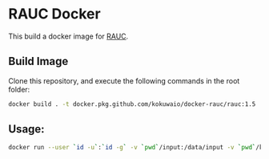 # RAUC Docker

This build a docker image for [RAUC](https://github.com/rauc/rauc).

## Build Image

Clone this repository, and execute the following commands in the root folder:

```bash
docker build . -t docker.pkg.github.com/kokuwaio/docker-rauc/rauc:1.5
```

## Usage:

```bash
docker run --user `id -u`:`id -g` -v `pwd`/input:/data/input -v `pwd`/keys:/data/keys -v `pwd`/output:/data/output docker.pkg.github.com/kokuwaio/docker-rauc/rauc:1.5 bundle --cert=/data/keys/cert.pem --key=/data/keys/key.pem /data/input/ /data/output/test-0.0.1.raucb
```
